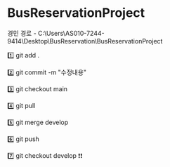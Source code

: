 # BusReservationProject

경민 경로 - C:\Users\AS010-7244-9414\Desktop\BusReservation\BusReservationProject 

1️⃣ git add .

2️⃣ git commit -m "수정내용"

3️⃣ git checkout main

4️⃣ git pull

5️⃣ git merge develop

6️⃣ git push

7️⃣ git checkout develop ❗❗
